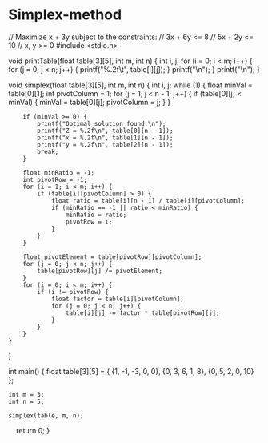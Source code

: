 # Simplex-method
// Maximize x + 3y subject to the constraints:
    // 3x + 6y <= 8
    // 5x + 2y <= 10
    // x, y >= 0
#include <stdio.h>

void printTable(float table[3][5], int m, int n) {
    int i, j;
    for (i = 0; i < m; i++) {
        for (j = 0; j < n; j++) {
            printf("%.2f\t", table[i][j]);
        }
        printf("\n");
    }
    printf("\n");
}

void simplex(float table[3][5], int m, int n) {
    int i, j;
    while (1) {
        float minVal = table[0][1];
        int pivotColumn = 1;
        for (j = 1; j < n - 1; j++) {
            if (table[0][j] < minVal) {
                minVal = table[0][j];
                pivotColumn = j;
            }
        }
        
        if (minVal >= 0) {
            printf("Optimal solution found:\n");
            printf("Z = %.2f\n", table[0][n - 1]);
            printf("x = %.2f\n", table[1][n - 1]);
            printf("y = %.2f\n", table[2][n - 1]);
            break;
        }
        
        float minRatio = -1;
        int pivotRow = -1;
        for (i = 1; i < m; i++) {
            if (table[i][pivotColumn] > 0) {
                float ratio = table[i][n - 1] / table[i][pivotColumn];
                if (minRatio == -1 || ratio < minRatio) {
                    minRatio = ratio;
                    pivotRow = i;
                }
            }
        }
        
        float pivotElement = table[pivotRow][pivotColumn];
        for (j = 0; j < n; j++) {
            table[pivotRow][j] /= pivotElement;
        }
        for (i = 0; i < m; i++) {
            if (i != pivotRow) {
                float factor = table[i][pivotColumn];
                for (j = 0; j < n; j++) {
                    table[i][j] -= factor * table[pivotRow][j];
                }
            }
        }
    }
}

int main() {
    float table[3][5] = {
        {1, -1, -3, 0, 0},
        {0, 3, 6, 1, 8},
        {0, 5, 2, 0, 10}
    };
    
    int m = 3;
    int n = 5;
    
    simplex(table, m, n);
    
    return 0;
}
